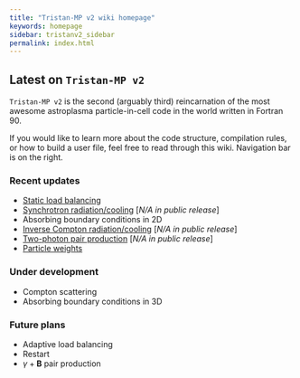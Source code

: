 ```yaml
---
title: "Tristan-MP v2 wiki homepage"
keywords: homepage
sidebar: tristanv2_sidebar
permalink: index.html
---
```


## Latest on `Tristan-MP v2`

`Tristan-MP v2` is the second (arguably third) reincarnation of the most awesome astroplasma particle-in-cell code in the world written in Fortran 90.

If you would like to learn more about the code structure, compilation rules, or how to build a user file, feel free to read through this wiki. Navigation bar is on the right.

### Recent updates

* [Static load balancing](tristanv2-loadbal.html#static-load-balancing)
* [Synchrotron radiation/cooling](tristanv2-radiation.html#synchrotron-cooling) [_N/A in public release_]
* Absorbing boundary conditions in 2D
* [Inverse Compton radiation/cooling](tristanv2-radiation.html#inverse-compton-cooling) [_N/A in public release_]
* [Two-photon pair production](tristanv2-qed.html) [_N/A in public release_]
* [Particle weights](tristanv2-downsampling.html)

### Under development

* Compton scattering
* Absorbing boundary conditions in 3D

### Future plans

* Adaptive load balancing
* Restart
* $\gamma + \boldsymbol{B}$ pair production
